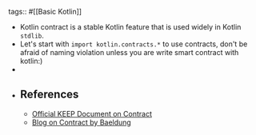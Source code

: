 tags:: #[[Basic Kotlin]]

- Kotlin contract is a stable Kotlin feature that is used widely in Kotlin `stdlib`.
- Let's start with `import kotlin.contracts.*` to use contracts, don't be afraid of naming violation unless you are write smart contract with kotlin:)
-
- ## References
	- [Official KEEP Document on Contract](https://github.com/Kotlin/KEEP/blob/master/proposals/kotlin-contracts.md)
	- [Blog on Contract by Baeldung](https://www.baeldung.com/kotlin/contracts)